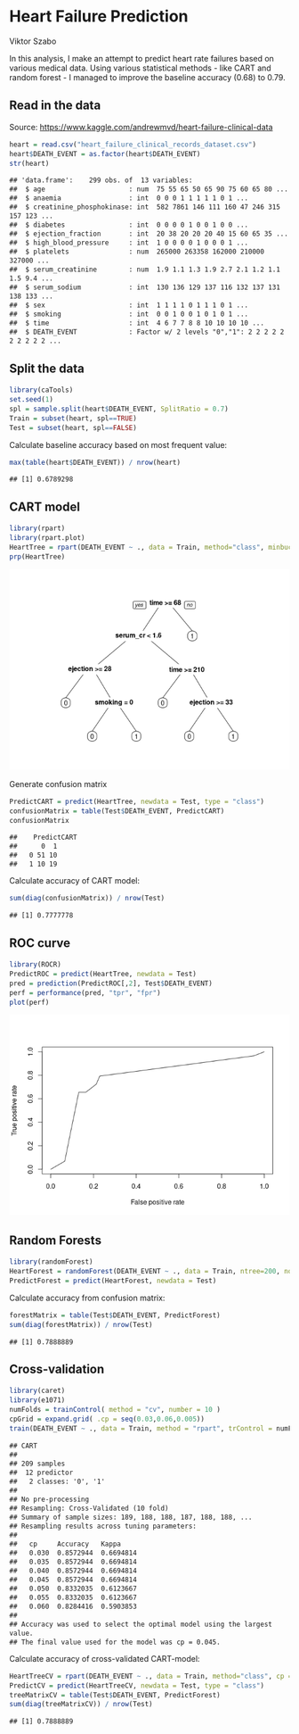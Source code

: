 Heart Failure Prediction
================
Viktor Szabo

In this analysis, I make an attempt to predict heart rate failures based
on various medical data. Using various statistical methods - like CART
and random forest - I managed to improve the baseline accuracy (0.68) to
0.79.

## Read in the data

Source: <https://www.kaggle.com/andrewmvd/heart-failure-clinical-data>

``` r
heart = read.csv("heart_failure_clinical_records_dataset.csv")
heart$DEATH_EVENT = as.factor(heart$DEATH_EVENT)
str(heart)
```

    ## 'data.frame':    299 obs. of  13 variables:
    ##  $ age                     : num  75 55 65 50 65 90 75 60 65 80 ...
    ##  $ anaemia                 : int  0 0 0 1 1 1 1 1 0 1 ...
    ##  $ creatinine_phosphokinase: int  582 7861 146 111 160 47 246 315 157 123 ...
    ##  $ diabetes                : int  0 0 0 0 1 0 0 1 0 0 ...
    ##  $ ejection_fraction       : int  20 38 20 20 20 40 15 60 65 35 ...
    ##  $ high_blood_pressure     : int  1 0 0 0 0 1 0 0 0 1 ...
    ##  $ platelets               : num  265000 263358 162000 210000 327000 ...
    ##  $ serum_creatinine        : num  1.9 1.1 1.3 1.9 2.7 2.1 1.2 1.1 1.5 9.4 ...
    ##  $ serum_sodium            : int  130 136 129 137 116 132 137 131 138 133 ...
    ##  $ sex                     : int  1 1 1 1 0 1 1 1 0 1 ...
    ##  $ smoking                 : int  0 0 1 0 0 1 0 1 0 1 ...
    ##  $ time                    : int  4 6 7 7 8 8 10 10 10 10 ...
    ##  $ DEATH_EVENT             : Factor w/ 2 levels "0","1": 2 2 2 2 2 2 2 2 2 2 ...

## Split the data

``` r
library(caTools)
set.seed(1)
spl = sample.split(heart$DEATH_EVENT, SplitRatio = 0.7)
Train = subset(heart, spl==TRUE)
Test = subset(heart, spl==FALSE)
```

Calculate baseline accuracy based on most frequent value:

``` r
max(table(heart$DEATH_EVENT)) / nrow(heart)
```

    ## [1] 0.6789298

## CART model

``` r
library(rpart)
library(rpart.plot)
HeartTree = rpart(DEATH_EVENT ~ ., data = Train, method="class", minbucket=5)
prp(HeartTree)
```

![](README_files/figure-gfm/unnamed-chunk-4-1.png)<!-- -->

Generate confusion matrix

``` r
PredictCART = predict(HeartTree, newdata = Test, type = "class")
confusionMatrix = table(Test$DEATH_EVENT, PredictCART)
confusionMatrix
```

    ##    PredictCART
    ##      0  1
    ##   0 51 10
    ##   1 10 19

Calculate accuracy of CART model:

``` r
sum(diag(confusionMatrix)) / nrow(Test)
```

    ## [1] 0.7777778

## ROC curve

``` r
library(ROCR)
PredictROC = predict(HeartTree, newdata = Test)
pred = prediction(PredictROC[,2], Test$DEATH_EVENT)
perf = performance(pred, "tpr", "fpr")
plot(perf)
```

![](README_files/figure-gfm/unnamed-chunk-7-1.png)<!-- -->

## Random Forests

``` r
library(randomForest)
HeartForest = randomForest(DEATH_EVENT ~ ., data = Train, ntree=200, nodesize=25 )
PredictForest = predict(HeartForest, newdata = Test)
```

Calculate accuracy from confusion matrix:

``` r
forestMatrix = table(Test$DEATH_EVENT, PredictForest)
sum(diag(forestMatrix)) / nrow(Test)
```

    ## [1] 0.7888889

## Cross-validation

``` r
library(caret)
library(e1071)
numFolds = trainControl( method = "cv", number = 10 )
cpGrid = expand.grid( .cp = seq(0.03,0.06,0.005)) 
train(DEATH_EVENT ~ ., data = Train, method = "rpart", trControl = numFolds, tuneGrid = cpGrid )
```

    ## CART 
    ## 
    ## 209 samples
    ##  12 predictor
    ##   2 classes: '0', '1' 
    ## 
    ## No pre-processing
    ## Resampling: Cross-Validated (10 fold) 
    ## Summary of sample sizes: 189, 188, 188, 187, 188, 188, ... 
    ## Resampling results across tuning parameters:
    ## 
    ##   cp     Accuracy   Kappa    
    ##   0.030  0.8572944  0.6694814
    ##   0.035  0.8572944  0.6694814
    ##   0.040  0.8572944  0.6694814
    ##   0.045  0.8572944  0.6694814
    ##   0.050  0.8332035  0.6123667
    ##   0.055  0.8332035  0.6123667
    ##   0.060  0.8284416  0.5903853
    ## 
    ## Accuracy was used to select the optimal model using the largest value.
    ## The final value used for the model was cp = 0.045.

Calculate accuracy of cross-validated CART-model:

``` r
HeartTreeCV = rpart(DEATH_EVENT ~ ., data = Train, method="class", cp = 0.045)
PredictCV = predict(HeartTreeCV, newdata = Test, type = "class")
treeMatrixCV = table(Test$DEATH_EVENT, PredictForest)
sum(diag(treeMatrixCV)) / nrow(Test)
```

    ## [1] 0.7888889
